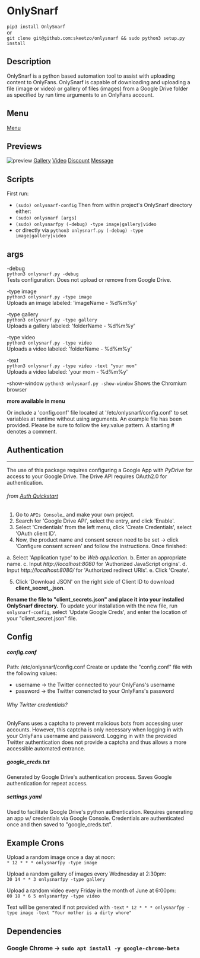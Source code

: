 # OnlySnarf

`pip3 install OnlySnarf`  
or  
`git clone git@github.com:skeetzo/onlysnarf && sudo python3 setup.py install`

## Description

OnlySnarf is a python based automation tool to assist with uploading content to OnlyFans. OnlySnarf is capable of downloading and uploading a file (image or video) or gallery of files (images) from a Google Drive folder as specified by run time arguments to an OnlyFans account.

## Menu
[Menu](https://github.com/skeetzo/onlysnarf/blob/master/menu.md)

## Previews
![preview](https://github.com/skeetzo/onlysnarf/blob/master/images/preview.jpeg)
[Gallery](https://github.com/skeetzo/onlysnarf/blob/master/images/gallery.gif)
[Video](https://github.com/skeetzo/onlysnarf/blob/master/images/video.gif)
[Discount](https://github.com/skeetzo/onlysnarf/blob/master/images/discount-recent.gif)
[Message](https://github.com/skeetzo/onlysnarf/blob/master/images/message-recent-debug.gif)

## Scripts
First run:  
  * `(sudo) onlysnarf-config`
Then from within project's OnlySnarf directory either:  
  * `(sudo) onlysnarf [args]`
  * `(sudo) onlysnarfpy (-debug) -type image|gallery|video`
  * or directly via `python3 onlysnarf.py (-debug) -type image|gallery|video`

## args

-debug  
  `python3 onlysnarf.py -debug`  
Tests configuration. Does not upload or remove from Google Drive.

-type image  
  `python3 onlysnarf.py -type image`  
Uploads an image labeled: 'imageName - %d%m%y'  

-type gallery  
  `python3 onlysnarf.py -type gallery`  
Uploads a gallery labeled: 'folderName - %d%m%y'  

-type video  
  `python3 onlysnarf.py -type video`  
Uploads a video labeled: 'folderName - %d%m%y'  

-text  
  `python3 onlysnarf.py -type video -text "your mom"`  
Uploads a video labeled: 'your mom - %d%m%y'  

-show-window
  `python3 onlysnarf.py -show-window`
Shows the Chromium browser

**more available in menu**

Or include a 'config.conf' file located at '/etc/onlysnarf/config.conf' to set variables at runtime without using arguments. An example file has been provided. Please be sure to follow the key:value pattern. A starting # denotes a comment.

## Authentication  
--------------
The use of this package requires configuring a Google App with *PyDrive* for access to your Google Drive. The Drive API requires OAuth2.0 for authentication.
###### from [Auth Quickstart](https://raw.githubusercontent.com/gsuitedevs/PyDrive/master/docs/quickstart.rst)
1. Go to `APIs Console`_ and make your own project.
2. Search for 'Google Drive API', select the entry, and click 'Enable'.
3. Select 'Credentials' from the left menu, click 'Create Credentials', select 'OAuth client ID'.
4. Now, the product name and consent screen need to be set -> click 'Configure consent screen' and follow the instructions. Once finished:

 a. Select 'Application type' to be *Web application*.
 b. Enter an appropriate name.
 c. Input *http://localhost:8080* for 'Authorized JavaScript origins'.
 d. Input *http://localhost:8080/* for 'Authorized redirect URIs'.
 e. Click 'Create'.

5. Click 'Download JSON' on the right side of Client ID to download **client_secret_<really long ID>.json**.

**Rename the file to "client_secrets.json" and place it into your installed OnlySnarf directory.**
To update your installation with the new file, run `onlysnarf-config`, select 'Update Google Creds', and enter the location of your "client_secret.json" file.

## Config
##### config.conf  
Path: /etc/onlysnarf/config.conf
Create or update the "config.conf" file with the following values:
  * username -> the Twitter connected to your OnlyFans's username  
  * password -> the Twitter conencted to your OnlyFans's password  

###### Why Twitter credentials?
OnlyFans uses a captcha to prevent malicious bots from accessing user accounts. However, this captcha is only necessary when logging in with your OnlyFans username and password. Logging in with the provided Twitter authentication does not provide a captcha and thus allows a more accessible automated entrance.

##### google_creds.txt   
Generated by Google Drive's authentication process. Saves Google authentication for repeat access.

##### settings.yaml  
Used to facilitate Google Drive's python authentication. Requires generating an app w/ credentials via Google Console. Credentials are authenticated once and then saved to "google_creds.txt".

## Example Crons  

Upload a random image once a day at noon:  
  `* 12 * * * onlysnarfpy -type image`

Upload a random gallery of images every Wednesday at 2:30pm:  
  `30 14 * * 3 onlysnarfpy -type gallery`

Upload a random video every Friday in the month of June at 6:00pm:  
  `00 18 * 6 5 onlysnarfpy -type video`

Text will be generated if not provided with `-text`
  `* 12 * * * onlysnarfpy -type image -text "Your mother is a dirty whore"`

## Dependencies
  ### Google Chrome -> `sudo apt install -y google-chrome-beta`